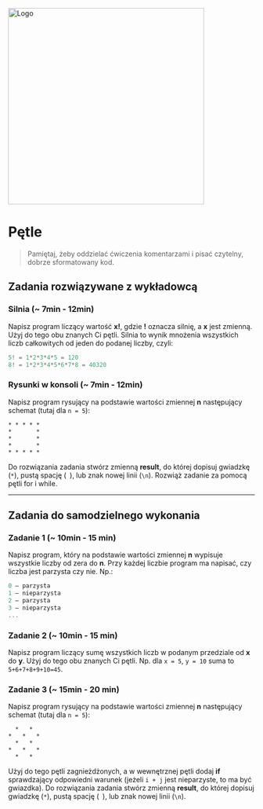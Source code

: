 <img alt="Logo" src="http://coderslab.pl/svg/logo-coderslab.svg" width="400">

#  Pętle

> Pamiętaj, żeby oddzielać ćwiczenia komentarzami i pisać czytelny, dobrze sformatowany kod.

## Zadania rozwiązywane z wykładowcą

### Silnia (~ 7min - 12min)

Napisz program liczący wartość **x!**, gdzie **!** oznacza silnię, a **x** jest zmienną.
Użyj do tego obu znanych Ci pętli.
Silnia to wynik mnożenia wszystkich liczb całkowitych od jeden do podanej liczby, czyli:

```JavaScript
5! = 1*2*3*4*5 = 120
8! = 1*2*3*4*5*6*7*8 = 40320
```
### Rysunki w konsoli  (~ 7min - 12min)

Napisz program rysujący na podstawie wartości zmiennej **n** następujący schemat (tutaj dla ```n = 5```):

```  
* * * * *
*       *
*       *
*       *
* * * * *  
```

Do rozwiązania zadania stwórz zmienną **result**, do której dopisuj gwiadzkę (`*`), pustą spację (` `), lub znak nowej linii (`\n`).
Rozwiąż zadanie za pomocą pętli for i while.

-------------------------------------------------------------------------------

## Zadania do samodzielnego wykonania

### Zadanie 1 (~ 10min - 15 min)

Napisz program, który na podstawie wartości zmiennej **n** wypisuje wszystkie liczby od zera do **n**.
Przy każdej liczbie program ma napisać, czy  liczba jest parzysta czy nie. Np.:

```JavaScript
0 – parzysta
1 – nieparzysta
2 – parzysta
3 – nieparzysta
...
```

### Zadanie 2 (~ 10min - 15 min)
Napisz program liczący sumę wszystkich liczb w podanym przedziale od **x** do **y**.
Użyj do tego obu znanych Ci pętli.
Np. dla ```x = 5```, ```y = 10``` suma to ```5+6+7+8+9+10=45```.


### Zadanie 3 (~ 15min - 20 min)

Napisz program rysujący na podstawie wartości zmiennej **n** następujący schemat (tutaj dla ```n = 5```):

```  
  *   *
*   *   *
  *   *  
*   *   *
  *   *   
```
Użyj do tego pętli zagnieżdżonych, a w wewnętrznej pętli dodaj **if** sprawdzający odpowiedni warunek (jeżeli ```i + j``` jest nieparzyste, to ma być gwiazdka). Do rozwiązania zadania stwórz zmienną **result**, do której dopisuj gwiadzkę (`*`), pustą spację (` `), lub znak nowej linii (`\n`).
